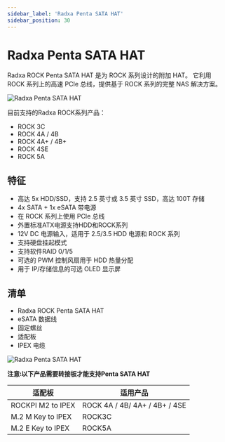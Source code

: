 ```yaml
---
sidebar_label: 'Radxa Penta SATA HAT'
sidebar_position: 30
---
```


# Radxa Penta SATA HAT


Radxa ROCK Penta SATA HAT 是为 ROCK 系列设计的附加 HAT。 它利用 ROCK 系列上的高速 PCIe 总线，提供基于 ROCK 系列的完整 NAS 解决方案。

![Radxa Penta SATA HAT](/img/accessories/penta-sata-hat-1.webp)

目前支持的Radxa ROCK系列产品：
- ROCK 3C
- ROCK 4A / 4B
- ROCK 4A+ / 4B+
- ROCK 4SE
- ROCK 5A

## 特征     
- 高达 5x HDD/SSD，支持 2.5 英寸或 3.5 英寸 SSD，高达 100T 存储
- 4x SATA + 1x eSATA 带电源
- 在 ROCK 系列上使用 PCIe 总线
- 外置标准ATX电源支持HDD和ROCK系列
- 12V DC 电源输入，适用于 2.5/3.5 HDD 电源和 ROCK 系列
- 支持硬盘挂起模式
- 支持软件RAID 0/1/5
- 可选的 PWM 控制风扇用于 HDD 热量分配
- 用于 IP/存储信息的可选 OLED 显示屏

## 清单

- Radxa ROCK Penta SATA HAT
- eSATA 数据线
- 固定螺丝
- 适配板
- IPEX 电缆

![Radxa Penta SATA HAT](/img/accessories/penta-sata-hat-2.webp)

**注意꞉以下产品需要转接板才能支持Penta SATA HAT** 

| 适配板             |           适用产品            |
| ----------------- | -------------------           |
| ROCKPI M2 to IPEX | ROCK 4A / 4B/ 4A+ / 4B+ / 4SE |
| M.2 M Key to IPEX |       ROCK3C                  |
| M.2 E Key to IPEX |       ROCK5A                  |
